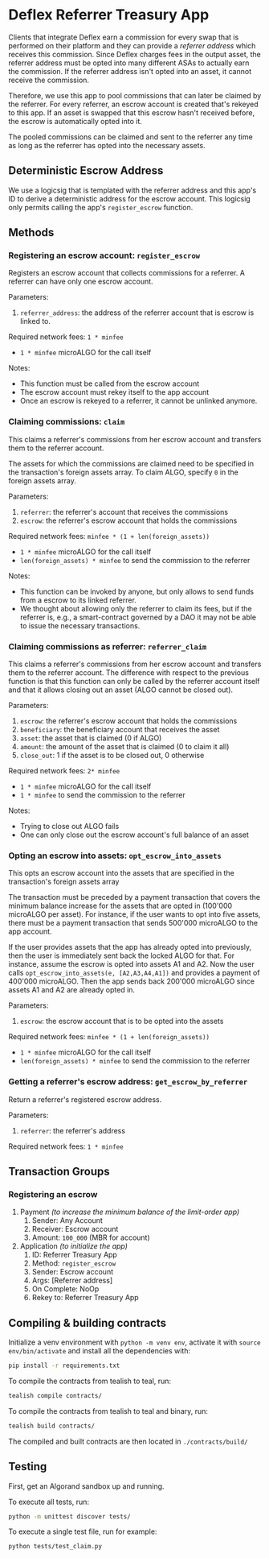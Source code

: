 # Deflex Referrer Treasury App

Clients that integrate Deflex earn a commission for every swap that is
performed on their platform and they can provide a *referrer address* which
receives this commission. Since Deflex charges fees in the output asset, the
referrer address must be opted into many different ASAs to actually earn the
commission. If the referrer address isn't opted into an asset, it cannot
receive the commission.

Therefore, we use this app to pool commissions that can later be claimed by the
referrer. For every referrer, an escrow account is created that's rekeyed to
this app. If an asset is swapped that this escrow hasn't received before, the
escrow is automatically opted into it.

The pooled commissions can be claimed and sent to the referrer any time as long
as the referrer has opted into the necessary assets.


## Deterministic Escrow Address

We use a logicsig that is templated with the referrer address and this app's ID
to derive a deterministic address for the escrow account. This logicsig only
permits calling the app's `register_escrow` function.


## Methods

### Registering an escrow account: `register_escrow`

Registers an escrow account that collects commissions for a referrer. A
referrer can have only one escrow account.

Parameters:
1. `referrer_address`: the address of the referrer account that is escrow is
   linked to.

Required network fees: `1 * minfee`
- `1 * minfee` microALGO for the call itself

Notes:
- This function must be called from the escrow account
- The escrow account must rekey itself to the app account
- Once an escrow is rekeyed to a referrer, it cannot be unlinked anymore.


### Claiming commissions: `claim`

This claims a referrer's commissions from her escrow account and transfers them
to the referrer account.

The assets for which the commissions are claimed need to be specified in the
transaction's foreign assets array. To claim ALGO, specify `0` in the foreign
assets array.

Parameters:
1. `referrer`: the referrer's account that receives the commissions
2. `escrow`: the referrer's escrow account that holds the commissions

Required network fees: `minfee * (1 + len(foreign_assets))`
- `1 * minfee` microALGO for the call itself
- `len(foreign_assets) * minfee` to send the commission to the referrer

Notes:
- This function can be invoked by anyone, but only allows to send funds from a
  escrow to its linked referrer.
- We thought about allowing only the referrer to claim its fees, but if the
  referrer is, e.g., a smart-contract governed by a DAO it may not be able to
  issue the necessary transactions.


### Claiming commissions as referrer: `referrer_claim`

This claims a referrer's commissions from her escrow account and transfers them
to the referrer account. The difference with respect to the previous function
is that this function can only be called by the referrer account itself and
that it allows closing out an asset (ALGO cannot be closed out).

Parameters:
1. `escrow`: the referrer's escrow account that holds the commissions
2. `beneficiary`: the beneficiary account that receives the asset
3. `asset`: the asset that is claimed (0 if ALGO)
4. `amount`: the amount of the asset that is claimed (0 to claim it all)
5. `close_out`: 1 if the asset is to be closed out, 0 otherwise

Required network fees: `2* minfee`
- `1 * minfee` microALGO for the call itself
- `1 * minfee` to send the commission to the referrer

Notes:
- Trying to close out ALGO fails
- One can only close out the escrow account's full balance of an asset


### Opting an escrow into assets: `opt_escrow_into_assets`

This opts an escrow account into the assets that are specified in the
transaction's foreign assets array

The transaction must be preceded by a payment transaction that covers the
minimum balance increase for the assets that are opted in (100'000 microALGO
per asset). For instance, if the user wants to opt into five assets, there must
be a payment transaction that sends 500'000 microALGO to the app account.

If the user provides assets that the app has already opted into previously,
then the user is immediately sent back the locked ALGO for that. For instance,
assume the escrow is opted into assets A1 and A2. Now the user calls
`opt_escrow_into_assets(e, [A2,A3,A4,A1])` and provides a payment of 400'000
microALGO. Then the app sends back 200'000 microALGO since assets A1 and A2 are
already opted in.

Parameters:
1. `escrow`: the escrow account that is to be opted into the assets

Required network fees: `minfee * (1 + len(foreign_assets))`
- `1 * minfee` microALGO for the call itself
- `len(foreign_assets) * minfee` to send the commission to the referrer


### Getting a referrer's escrow address: `get_escrow_by_referrer`

Return a referrer's registered escrow address.

Parameters:
1. `referrer`: the referrer's address

Required network fees: `1 * minfee`


## Transaction Groups

### Registering an escrow

1. Payment _(to increase the minimum balance of the limit-order app)_
   1. Sender: Any Account
   2. Receiver: Escrow account
   3. Amount: `100_000` (MBR for account)
2. Application _(to initialize the app)_
   1. ID: Referrer Treasury App
   2. Method: `register_escrow`
   3. Sender: Escrow account
   4. Args: [Referrer address]
   5. On Complete: NoOp
   6. Rekey to: Referrer Treasury App



## Compiling & building contracts

Initialize a venv environment with `python -m venv env`, activate it with
`source env/bin/activate` and install all the dependencies with:

```sh
pip install -r requirements.txt
```

To compile the contracts from tealish to teal, run:

```sh
tealish compile contracts/
```

To compile the contracts from tealish to teal and binary, run:

```sh
tealish build contracts/
```

The compiled and built contracts are then located in `./contracts/build/`


## Testing

First, get an Algorand sandbox up and running.

To execute all tests, run:

```sh
python -m unittest discover tests/
```

To execute a single test file, run for example:

```sh
python tests/test_claim.py
```
